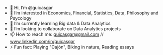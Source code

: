 
- 👋 Hi, I’m @guicasgar
- 👀 I’m interested in Economics, Financial, Statistics, Data, Philosophy and Psycology
- 🌱 I’m currently learning Big data & Data Analytics
- 💞️ I’m looking to collaborate on Data Analytics projects
- 📫 How to reach me: guicasgar@gmail.com // www.linkedin.com/in/guicasgar
- ⚡ Fun fact: Playing "Cajón", Biking in nature, Reading essays

<!---
guicasgar/guicasgar is a ✨ special ✨ repository because its `README.md` (this file) appears on your GitHub profile.
You can click the Preview link to take a look at your changes.
--->
